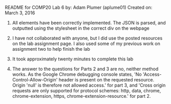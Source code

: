 README for COMP20 Lab 6
by: Adam Plumer (aplume01)
Created on: March 3, 2016

1. All elements have been correctly implemented. The JSON is parsed, and outputted using the stylesheet in the correct div on the webpage

2. I have not collaborated with anyone, but I did use the posted resources on the lab assignment page. I also used some of my previous work on assignment two to help finish the lab

3. It took approximately twenty minutes to complete this lab

4. The answer to the questions for Parts 2 and 3 are no, neither method works. As the Google Chrome debugging console states, 'No 'Access-Control-Allow-Origin' header is present on the requested resource. Origin 'null' is therefore not allowed access.' for part 3, and 'Cross origin requests are only supported for protocol schemes: http, data, chrome, chrome-extension, https, chrome-extension-resource.' for part 2. 
